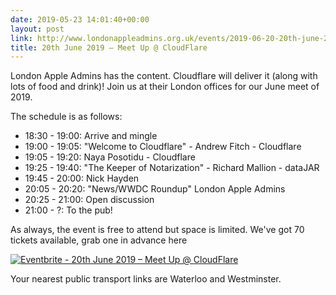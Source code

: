 ```yaml
---
date: 2019-05-23 14:01:40+00:00
layout: post
link: http://www.londonappleadmins.org.uk/events/2019-06-20-20th-june-2019-meet-up-cloudflare/
title: 20th June 2019 – Meet Up @ CloudFlare
---
```


London Apple Admins has the content. Cloudflare will deliver it (along with lots of food and drink)! Join us at their London offices for our June meet of 2019.

The schedule is as follows:

 	
* 18:30 - 19:00: Arrive and mingle
* 19:00 - 19:05: "Welcome to Cloudflare" - Andrew Fitch - Cloudflare
* 19:05 - 19:20: Naya Posotidu - Cloudflare
* 19:25 - 19:40: "The Keeper of Notarization" - Richard Mallion - dataJAR
* 19:45 - 20:00: Nick Hayden
* 20:05 - 20:20: "News/WWDC Roundup" London Apple Admins
* 20:25 - 21:00: Open discussion
* 21:00 - ?: To the pub!


As always, the event is free to attend but space is limited. We've got 70 tickets available, grab one in advance here

[![Eventbrite - 20th June 2019 – Meet Up @ CloudFlare](https://www.eventbrite.com/custombutton?eid=39292147872)](https://www.eventbrite.com/e/20th-june-2019-meet-up-cloudflare-tickets-62304703044)

Your nearest public transport links are Waterloo and Westminster.